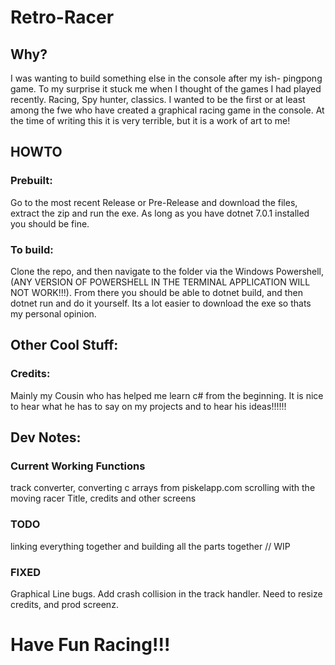 # Retro-Racer
## Why? 
I was wanting to build something else in the console after my ish- pingpong game. To my surprise it stuck me when I thought of the games I had played recently. Racing, Spy hunter, classics. I wanted to be the first or at least among the fwe who have created a graphical racing game in the console. At the time of writing this it is very terrible, but it is a work of art to me!
## HOWTO
### Prebuilt:
Go to the most recent Release or Pre-Release and download the files, extract the zip and run the exe. As long as you have dotnet 7.0.1 installed you should be fine.
### To build:
Clone the repo, and then navigate to the folder via the Windows Powershell, (ANY VERSION OF POWERSHELL IN THE TERMINAL APPLICATION WILL NOT WORK!!!).
From there you should be able to dotnet build, and then dotnet run and do it yourself. Its a lot easier to download the exe so thats my personal opinion.
## Other Cool Stuff:
### Credits:
Mainly my Cousin who has helped me learn c# from the beginning. It is nice to hear what he has to say on my projects and to hear his ideas!!!!!!

## Dev Notes:
### Current Working Functions
track converter, converting c arrays from piskelapp.com
scrolling with the moving racer
Title, credits and other screens

### TODO
linking everything together and building all the parts together // WIP

### FIXED
Graphical Line bugs. 
Add crash collision in the track handler.
Need to resize credits, and prod screenz.

# Have Fun Racing!!!


